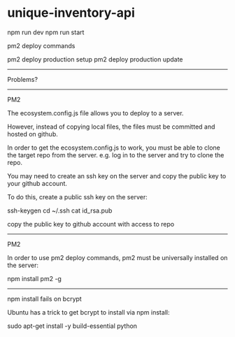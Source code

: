 # unique-inventory-api

npm run dev
npm run start

pm2 deploy commands

pm2 deploy production setup
pm2 deploy production update


----

Problems?

----

PM2

The ecosystem.config.js file allows you to deploy to a server.

However, instead of copying local files, the files must be committed and hosted
on github.

In order to get the ecosystem.config.js to work,
you must be able to clone the target repo from the server.
e.g. log in to the server and try to clone the repo.

You may need to create an ssh key on the server and copy the public key to your github account.

To do this, create a public ssh key on the server:

ssh-keygen
cd ~/.ssh
cat id_rsa.pub

copy the public key to github account with access to repo

----
PM2

In order to use pm2 deploy commands, pm2 must be universally installed on the server:

npm install pm2 -g

----
npm install fails on bcrypt

Ubuntu has a trick to get bcrypt to install via npm install:

sudo apt-get install -y build-essential python


